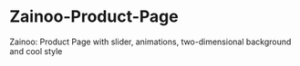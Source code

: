 # Zainoo-Product-Page
Zainoo: Product Page with slider, animations, two-dimensional background and cool style
